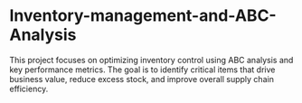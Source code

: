 # Inventory-management-and-ABC-Analysis
This project focuses on optimizing inventory control using ABC analysis and key performance metrics. The goal is to identify critical items that drive business value, reduce excess stock, and improve overall supply chain efficiency.
